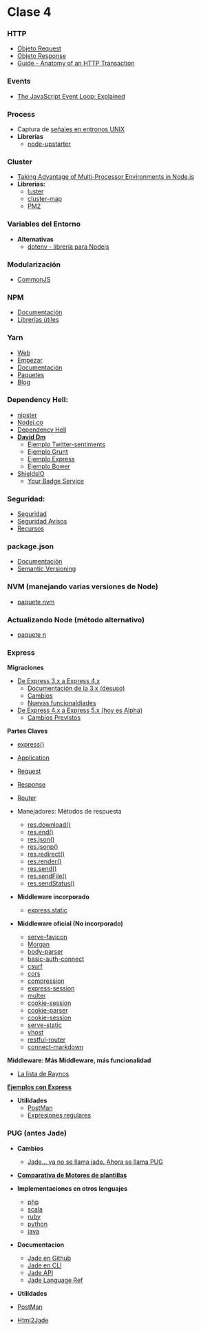 # Clase 4

### HTTP
- [Objeto Request](https://nodejs.org/api/http.html#http_http_request_options_callback)
- [Objeto Response](https://nodejs.org/api/http.html#http_class_http_serverresponse)
- [Guide - Anatomy of an HTTP Transaction](https://nodejs.org/en/docs/guides/anatomy-of-an-http-transaction/)


### Events
- [The JavaScript Event Loop: Explained](http://blog.carbonfive.com/2013/10/27/the-javascript-event-loop-explained/)


### Process
- Captura de [señales en entronos UNIX](https://www.wikiwand.com/en/Unix_signal)
- **Librerías**
	- [node-upstarter](https://github.com/carlos8f/node-upstarter) 


### Cluster
- [Taking Advantage of Multi-Processor Environments in Node.js](http://blog.carbonfive.com/2014/02/28/taking-advantage-of-multi-processor-environments-in-node-js/#tldr)
- **Librerias:**
	- [luster](https://github.com/nodules/luster)
	- [cluster-map](https://www.npmjs.com/package/cluster-map)
	- [PM2](https://www.npmjs.com/package/pm2)


### Variables del Entorno
- **Alternativas**
	- [dotenv - librería para Nodejs](https://github.com/motdotla/dotenv)


### Modularización
- [CommonJS](https://www.wikiwand.com/en/CommonJS)


### NPM
- [Documentación](https://docs.npmjs.com/cli/docs)
- [Librerías útiles](https://github.com/sindresorhus/awesome-nodejs#command-line-utilities)


### Yarn

- [Web](https://yarnpkg.com/en/)
- [Empezar](https://yarnpkg.com/en/docs/getting-started)
- [Documentación](https://yarnpkg.com/en/docs)
- [Paquetes](https://yarnpkg.com/en/packages/)
- [Blog](https://yarnpkg.com/blog/)


### Dependency Hell:

- [nipster](http://nipstr.com/)
- [Nodei.co](https://nodei.co/)
- [Dependency Hell](http://www.wikiwand.com/en/Dependency_hell)
- **[David Dm](https://david-dm.org/)**
   - [Ejemplo Twitter-sentiments](https://david-dm.org/UlisesGascon/twitter-sentiments#info=dependencies&view=list)
   - [Ejemplo Grunt](https://david-dm.org/gruntjs/grunt#info=dependencies&view=table)
   - [Ejemplo Express](https://david-dm.org/strongloop/express)
   - [Ejemplo Bower](https://david-dm.org/bower/bower#info=dependencies&view=table)
- [ShieldsIO](http://shields.io/)
   - [Your Badge Service](http://badges.github.io/gh-badges/) 


### Seguridad:
- [Seguridad](https://nodesecurity.io/resources)
- [Seguridad Avisos](https://nodesecurity.io/advisories)
- [Recursos](https://nodesecurity.io/resources)


### package.json
- [Documentación](https://docs.npmjs.com/files/package.json)
- [Semantic Versioning](http://semver.org/lang/es/)


### NVM  (manejando varias versiones de Node)
- [paquete nvm](https://www.npmjs.com/package/nvm)


### Actualizando Node (método alternativo)
- [paquete n](https://www.npmjs.com/package/n)


### Express

**Migraciones**
- [De Express 3.x a Express 4.x](http://expressjs.com/es/guide/migrating-4.html)
  - [Documentación de la 3.x (desuso)](http://expressjs.com/es/3x/api.html)
  - [Cambios](http://expressjs.com/es/guide/migrating-4.html)
  - [Nuevas funcionaldiades](https://github.com/expressjs/express/wiki/New-features-in-4.x?_ga=1.226364894.554285759.1461232316)
- [De Express 4.x a Express 5.x (hoy es Alpha)](http://expressjs.com/es/guide/migrating-5.html)
  - [Cambios Previstos](https://github.com/expressjs/express/pull/2237?_ga=1.29731835.554285759.1461232316)

**Partes Claves**
- [express()](http://expressjs.com/es/4x/api.html#express)
- [Application](http://expressjs.com/es/4x/api.html#application)
- [Request](http://expressjs.com/es/4x/api.html#request)
- [Response](http://expressjs.com/es/4x/api.html#response)
- [Router](http://expressjs.com/es/4x/api.html#router)

- Manejadores: Métodos de respuesta
  - [res.download()](http://expressjs.com/es/4x/api.html#res.download)
  - [res.end()](http://expressjs.com/es/4x/api.html#res.end)
  - [res.json()](http://expressjs.com/es/4x/api.html#res.json)
  - [res.jsonp()](http://expressjs.com/es/4x/api.html#res.jsonp)
  - [res.redirect()](http://expressjs.com/es/4x/api.html#res.redirect)
  - [res.render()](http://expressjs.com/es/4x/api.html#res.render)
  - [res.send()](http://expressjs.com/es/4x/api.html#res.send)
  - [res.sendFile()](http://expressjs.com/es/4x/api.html#res.sendFile)
  - [res.sendStatus()](http://expressjs.com/es/4x/api.html#res.sendStatus)

- **Middleware incorporado**
  - [express.static](https://github.com/expressjs/serve-static)

- **Middleware oficial (No incorporado)**
  - [serve-favicon](https://github.com/expressjs/serve-favicon)
  - [Morgan](https://github.com/expressjs/morgan)
  - [body-parser](https://github.com/expressjs/body-parser)
  - [basic-auth-connect](https://github.com/expressjs/basic-auth-connect)
  - [csurf](https://github.com/expressjs/csurf)
  - [cors](https://github.com/expressjs/cors)
  - [compression](https://github.com/expressjs/compression)
  - [express-session](https://github.com/expressjs/session)
  - [multer](https://github.com/expressjs/multer)
  - [cookie-session](https://github.com/expressjs/cookie-session)
  - [cookie-parser](https://github.com/expressjs/cookie-parser)
  - [cookie-session](https://github.com/expressjs/cookie-session)
  - [serve-static](https://github.com/expressjs/serve-static)
  - [vhost](https://github.com/expressjs/vhost)
  - [restful-router](https://github.com/expressjs/restful-router)
  - [connect-markdown](https://github.com/expressjs/connect-markdown)

**Middleware: Más Middleware, más funcionalidad**
- [La lista de Raynos](https://github.com/Raynos/http-framework/wiki/Modules)

**[Ejemplos con Express](https://github.com/expressjs/express/tree/master/examples)**

- **Utilidades**
  - [PostMan](https://chrome.google.com/webstore/detail/postman/fhbjgbiflinjbdggehcddcbncdddomop)
  - [Expresiones regulares](https://regex101.com/)

### PUG (antes Jade)

- **Cambios**
  - [Jade... ya no se llama jade. Ahora se llama PUG](https://github.com/pugjs/pug/issues/2184)

- **[Comparativa de Motores de plantillas](https://strongloop.com/strongblog/compare-javascript-templates-jade-mustache-dust/)**

- **Implementaciones en otros lenguajes**
  - [php](https://github.com/kylekatarnls/jade-php)
  - [scala](https://scalate.github.io/scalate/documentation/scaml-reference.html)
  - [ruby](https://github.com/slim-template/slim)
  - [python](https://github.com/SyrusAkbary/pyjade)
  - [java](https://github.com/neuland/jade4j)

- **Documentacion**
  - [Jade en Github](https://github.com/jadejs/jade)
  - [Jade en CLI](http://jade-lang.com/command-line/)
  - [Jade API](http://jade-lang.com/api/)
  - [Jade Language Ref](http://jade-lang.com/reference/)

- **Utilidades**
 - [PostMan](https://chrome.google.com/webstore/detail/postman/fhbjgbiflinjbdggehcddcbncdddomop)
 - [Html2Jade](http://html2jade.org/)
